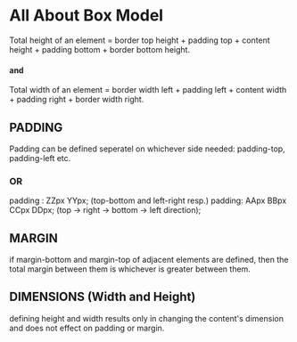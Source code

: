 # All About Box Model

Total height of an element = border top height + padding top + content height + padding bottom + border bottom height.

#### and

Total width of an element = border width left + padding left + content width + padding right + border width right.

## PADDING

Padding can be defined seperatel on whichever side needed:
padding-top, padding-left etc.

### OR

padding : ZZpx YYpx; (top-bottom and left-right resp.)
padding: AApx BBpx CCpx DDpx; (top -> right -> bottom -> left direction);

## MARGIN

<!-- Collapsing Margins -->

if margin-bottom and margin-top of adjacent elements are defined,
then the total margin between them is whichever is greater between them.

## DIMENSIONS (Width and Height)

defining height and width results only in changing the content's dimension and does not effect on padding or margin.
